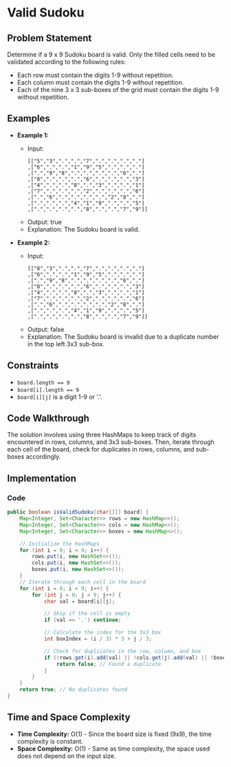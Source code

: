 # Valid Sudoku

## Problem Statement

Determine if a 9 x 9 Sudoku board is valid. Only the filled cells need to be validated according to the following rules:

- Each row must contain the digits 1-9 without repetition.
- Each column must contain the digits 1-9 without repetition.
- Each of the nine 3 x 3 sub-boxes of the grid must contain the digits 1-9 without repetition.

## Examples

- **Example 1:**
  - Input: 
    ```
    [["5","3",".",".","7",".",".",".","."]
    ,["6",".",".","1","9","5",".",".","."]
    ,[".","9","8",".",".",".",".","6","."]
    ,["8",".",".",".","6",".",".",".","3"]
    ,["4",".",".","8",".","3",".",".","1"]
    ,["7",".",".",".","2",".",".",".","6"]
    ,[".","6",".",".",".",".","2","8","."]
    ,[".",".",".","4","1","9",".",".","5"]
    ,[".",".",".",".","8",".",".","7","9"]]
    ```
  - Output: true
  - Explanation: The Sudoku board is valid.

- **Example 2:**
  - Input: 
    ```
    [["8","3",".",".","7",".",".",".","."]
    ,["6",".",".","1","9","5",".",".","."]
    ,[".","9","8",".",".",".",".","6","."]
    ,["8",".",".",".","6",".",".",".","3"]
    ,["4",".",".","8",".","3",".",".","1"]
    ,["7",".",".",".","2",".",".",".","6"]
    ,[".","6",".",".",".",".","2","8","."]
    ,[".",".",".","4","1","9",".",".","5"]
    ,[".",".",".",".","8",".",".","7","9"]]
    ```
  - Output: false
  - Explanation: The Sudoku board is invalid due to a duplicate number in the top left 3x3 sub-box.

## Constraints

- `board.length == 9`
- `board[i].length == 9`
- `board[i][j]` is a digit 1-9 or '.'.

## Code Walkthrough

The solution involves using three HashMaps to keep track of digits encountered in rows, columns, and 3x3 sub-boxes. Then, iterate through each cell of the board, check for duplicates in rows, columns, and sub-boxes accordingly.

## Implementation

### Code

```java
public boolean isValidSudoku(char[][] board) {
    Map<Integer, Set<Character>> rows = new HashMap<>();
    Map<Integer, Set<Character>> cols = new HashMap<>();
    Map<Integer, Set<Character>> boxes = new HashMap<>();

    // Initialize the HashMaps
    for (int i = 0; i < 9; i++) {
        rows.put(i, new HashSet<>());
        cols.put(i, new HashSet<>());
        boxes.put(i, new HashSet<>());
    }
    // Iterate through each cell in the board
    for (int i = 0; i < 9; i++) {
        for (int j = 0; j < 9; j++) {
            char val = board[i][j];

            // Skip if the cell is empty
            if (val == '.') continue;

            // Calculate the index for the 3x3 box
            int boxIndex = (i / 3) * 3 + j / 3;

            // Check for duplicates in the row, column, and box
            if (!rows.get(i).add(val) || !cols.get(j).add(val) || !boxes.get(boxIndex).add(val)) {
                return false; // Found a duplicate
            }
        }
    }
    return true; // No duplicates found
}
```

## Time and Space Complexity

- **Time Complexity:** O(1) - Since the board size is fixed (9x9), the time complexity is constant.
- **Space Complexity:** O(1) - Same as time complexity, the space used does not depend on the input size.